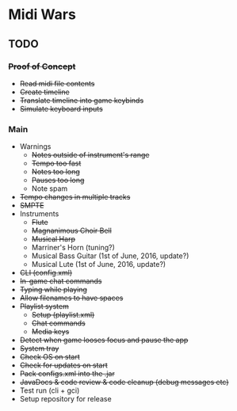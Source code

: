# Midi Wars

## TODO

### ~~Proof of Concept~~
* ~~Read midi file contents~~
* ~~Create timeline~~
* ~~Translate timeline into game keybinds~~
* ~~Simulate keyboard inputs~~

### Main
* Warnings
  * ~~Notes outside of instrument's range~~
  * ~~Tempo too fast~~
  * ~~Notes too long~~
  * ~~Pauses too long~~
  * Note spam
* ~~Tempo changes in multiple tracks~~
* ~~SMPTE~~
* Instruments
  * ~~Flute~~
  * ~~Magnanimous Choir Bell~~
  * ~~Musical Harp~~
  * Marriner's Horn (tuning?)
  * Musical Bass Guitar (1st of June, 2016, update?)
  * Musical Lute (1st of June, 2016, update?)
* ~~CLI (config.xml)~~
* ~~In-game chat commands~~
* ~~Typing while playing~~
* ~~Allow filenames to have spaces~~
* ~~Playlist system~~
  * ~~Setup (playlist.xml)~~
  * ~~Chat commands~~
  * ~~Media keys~~
* ~~Detect when game looses focus and pause the app~~
* ~~System tray~~
* ~~Check OS on start~~
* ~~Check for updates on start~~
* ~~Pack configs.xml into the .jar~~
* ~~JavaDocs & code review & code cleanup (debug messages etc)~~
* Test run (cli + gci)
* Setup repository for release
